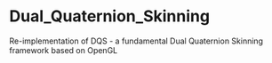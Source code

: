 # Dual_Quaternion_Skinning
Re-implementation of DQS -  a fundamental Dual Quaternion Skinning framework based on OpenGL 
